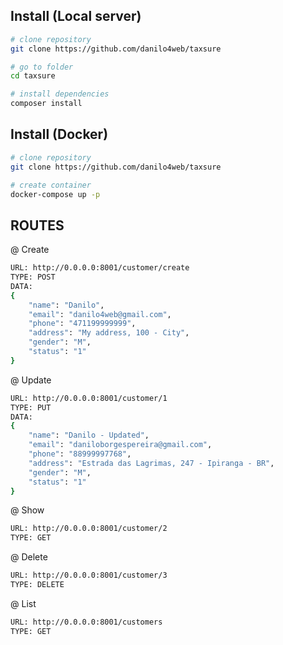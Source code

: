 ## Install (Local server)

```bash
# clone repository
git clone https://github.com/danilo4web/taxsure

# go to folder
cd taxsure

# install dependencies
composer install
```
## Install (Docker)

```bash
# clone repository
git clone https://github.com/danilo4web/taxsure

# create container
docker-compose up -p
```




## ROUTES

@ Create
```bash
URL: http://0.0.0.0:8001/customer/create 
TYPE: POST
DATA:
{
	"name": "Danilo",
	"email": "danilo4web@gmail.com",
	"phone": "471199999999",
	"address": "My address, 100 - City",
	"gender": "M",
	"status": "1"
}
```

@ Update
```bash 
URL: http://0.0.0.0:8001/customer/1 
TYPE: PUT
DATA:
{
	"name": "Danilo - Updated",
	"email": "daniloborgespereira@gmail.com",
	"phone": "88999997768",
	"address": "Estrada das Lagrimas, 247 - Ipiranga - BR",
	"gender": "M",
	"status": "1"
}    
```

@ Show
```bash 
URL: http://0.0.0.0:8001/customer/2
TYPE: GET
```

@ Delete
```bash 
URL: http://0.0.0.0:8001/customer/3
TYPE: DELETE
```

@ List
```bash 
URL: http://0.0.0.0:8001/customers
TYPE: GET
```
